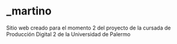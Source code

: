 # _martino
Sitio web creado para el momento 2 del proyecto de la cursada de Producción Digital 2 de la Universidad de Palermo
